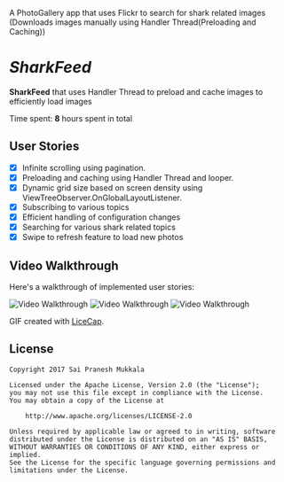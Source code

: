 A PhotoGallery app that uses Flickr to search for shark related images (Downloads images manually using Handler Thread(Preloading and Caching))

# *SharkFeed*

**SharkFeed** that uses Handler Thread to preload and cache images to efficiently load images

Time spent: **8** hours spent in total

## User Stories

* [x] Infinite scrolling using pagination.
* [x] Preloading and caching using Handler Thread and looper.
* [x] Dynamic grid size based on screen density using ViewTreeObserver.OnGlobalLayoutListener.
* [x] Subscribing to various topics
* [x] Efficient handling of configuration changes
* [x] Searching for various shark related topics
* [x] Swipe to refresh feature to load new photos

## Video Walkthrough

Here's a walkthrough of implemented user stories:

<img src='http://i.imgur.com/K6E43WR.gif' title='Video Walkthrough' width='' alt='Video Walkthrough' /> <img src='http://i.imgur.com/EHwWy8L.gif' title='Video Walkthrough' width='' alt='Video Walkthrough' /> <img src='http://i.imgur.com/kNDHmGK.gif' title='Video Walkthrough' width='' alt='Video Walkthrough' />

GIF created with [LiceCap](http://www.cockos.com/licecap/).


## License

    Copyright 2017 Sai Pranesh Mukkala

    Licensed under the Apache License, Version 2.0 (the "License");
    you may not use this file except in compliance with the License.
    You may obtain a copy of the License at

        http://www.apache.org/licenses/LICENSE-2.0

    Unless required by applicable law or agreed to in writing, software
    distributed under the License is distributed on an "AS IS" BASIS,
    WITHOUT WARRANTIES OR CONDITIONS OF ANY KIND, either express or implied.
    See the License for the specific language governing permissions and
    limitations under the License.

